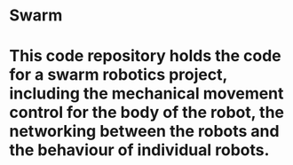# Swarm
# This code repository holds the code for a swarm robotics project, including the mechanical movement control for the body of the robot, the networking between the robots and the behaviour of individual robots.
